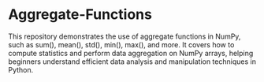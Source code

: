 # Aggregate-Functions
This repository demonstrates the use of aggregate functions in NumPy, such as sum(), mean(), std(), min(), max(), and more. It covers how to compute statistics and perform data aggregation on NumPy arrays, helping beginners understand efficient data analysis and manipulation techniques in Python.
